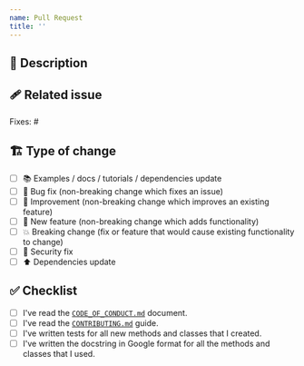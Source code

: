```yaml
---
name: Pull Request
title: ''
---
```


## 💌 Description

<!-- Add a more detailed description of the changes if needed. -->

## 🩹 Related issue

<!-- If your PR refers to a related issue, link it here. -->
Fixes: #

## 🏗️ Type of change

<!-- Mark with an `x` all the checkboxes that apply (like `[x]`) -->

- [ ] 📚 Examples / docs / tutorials / dependencies update
- [ ] 🐛 Bug fix (non-breaking change which fixes an issue)
- [ ] 🥂 Improvement (non-breaking change which improves an existing feature)
- [ ] 🚀 New feature (non-breaking change which adds functionality)
- [ ] 💥 Breaking change (fix or feature that would cause existing functionality to change)
- [ ] 🔐 Security fix
- [ ] ⬆️ Dependencies update

## ✅ Checklist

<!-- Mark with an `x` all the checkboxes that apply (like `[x]`) -->

- [ ] I've read the [`CODE_OF_CONDUCT.md`](https://github.com/DariuszPorowski/mkdocs-file-filter-plugin/blob/main/CODE_OF_CONDUCT.md) document.
- [ ] I've read the [`CONTRIBUTING.md`](https://github.com/DariuszPorowski/mkdocs-file-filter-plugin/blob/main/CONTRIBUTING.md) guide.
- [ ] I've written tests for all new methods and classes that I created.
- [ ] I've written the docstring in Google format for all the methods and classes that I used.
